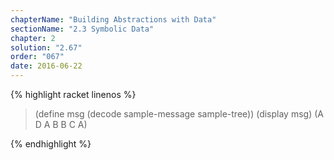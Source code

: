 ```yaml
---
chapterName: "Building Abstractions with Data"
sectionName: "2.3 Symbolic Data"
chapter: 2
solution: "2.67"
order: "067"
date: 2016-06-22
---
```


{% highlight racket linenos %}
> (define msg (decode sample-message sample-tree))
> (display msg)
(A D A B B C A)
> 
{% endhighlight %}
